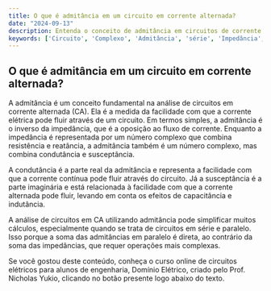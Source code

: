 ```yaml
---
title: O que é admitância em um circuito em corrente alternada?
date: "2024-09-13"
description: Entenda o conceito de admitância em circuitos de corrente alternada e sua importância na análise de circuitos elétricos.
keywords: ['Circuito', 'Complexo', 'Admitância', 'série', 'Impedância', 'Eficaz', 'Básico']
---
```


## O que é admitância em um circuito em corrente alternada?

A admitância é um conceito fundamental na análise de circuitos em corrente alternada (CA). Ela é a medida da facilidade com que a corrente elétrica pode fluir através de um circuito. Em termos simples, a admitância é o inverso da impedância, que é a oposição ao fluxo de corrente. Enquanto a impedância é representada por um número complexo que combina resistência e reatância, a admitância também é um número complexo, mas combina condutância e susceptância.

A condutância é a parte real da admitância e representa a facilidade com que a corrente contínua pode fluir através do circuito. Já a susceptância é a parte imaginária e está relacionada à facilidade com que a corrente alternada pode fluir, levando em conta os efeitos de capacitância e indutância.

A análise de circuitos em CA utilizando admitância pode simplificar muitos cálculos, especialmente quando se trata de circuitos em série e paralelo. Isso porque a soma das admitâncias em paralelo é direta, ao contrário da soma das impedâncias, que requer operações mais complexas.

Se você gostou deste conteúdo, conheça o curso online de circuitos elétricos para alunos de engenharia, Domínio Elétrico, criado pelo Prof. Nicholas Yukio, clicando no botão presente logo abaixo do texto.